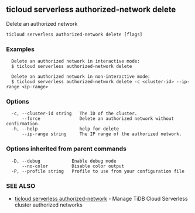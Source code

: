 ## ticloud serverless authorized-network delete

Delete an authorized network

```
ticloud serverless authorized-network delete [flags]
```

### Examples

```
  Delete an authorized network in interactive mode:
  $ ticloud serverless authorized-network delete

  Delete an authorized network in non-interactive mode:
  $ ticloud serverless authorized-network delete -c <cluster-id> --ip-range <ip-range>
```

### Options

```
  -c, --cluster-id string   The ID of the cluster.
      --force               Delete an authorized network without confirmation.
  -h, --help                help for delete
      --ip-range string     The IP range of the authorized network.
```

### Options inherited from parent commands

```
  -D, --debug            Enable debug mode
      --no-color         Disable color output
  -P, --profile string   Profile to use from your configuration file
```

### SEE ALSO

* [ticloud serverless authorized-network](ticloud_serverless_authorized-network.md)	 - Manage TiDB Cloud Serverless cluster authorized networks

